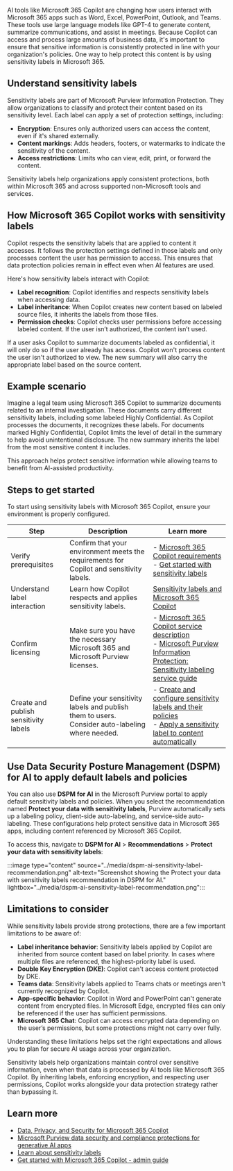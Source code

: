 AI tools like Microsoft 365 Copilot are changing how users interact with Microsoft 365 apps such as Word, Excel, PowerPoint, Outlook, and Teams. These tools use large language models like GPT-4 to generate content, summarize communications, and assist in meetings. Because Copilot can access and process large amounts of business data, it's important to ensure that sensitive information is consistently protected in line with your organization's policies. One way to help protect this content is by using sensitivity labels in Microsoft 365.

## Understand sensitivity labels

Sensitivity labels are part of Microsoft Purview Information Protection. They allow organizations to classify and protect their content based on its sensitivity level. Each label can apply a set of protection settings, including:

- **Encryption**: Ensures only authorized users can access the content, even if it's shared externally.
- **Content markings**: Adds headers, footers, or watermarks to indicate the sensitivity of the content.
- **Access restrictions**: Limits who can view, edit, print, or forward the content.

Sensitivity labels help organizations apply consistent protections, both within Microsoft 365 and across supported non-Microsoft tools and services.

## How Microsoft 365 Copilot works with sensitivity labels

Copilot respects the sensitivity labels that are applied to content it accesses. It follows the protection settings defined in those labels and only processes content the user has permission to access. This ensures that data protection policies remain in effect even when AI features are used.

Here's how sensitivity labels interact with Copilot:

- **Label recognition**: Copilot identifies and respects sensitivity labels when accessing data.
- **Label inheritance**: When Copilot creates new content based on labeled source files, it inherits the labels from those files.
- **Permission checks**: Copilot checks user permissions before accessing labeled content. If the user isn’t authorized, the content isn’t used.

If a user asks Copilot to summarize documents labeled as confidential, it will only do so if the user already has access. Copilot won't process content the user isn't authorized to view. The new summary will also carry the appropriate label based on the source content.

## Example scenario

Imagine a legal team using Microsoft 365 Copilot to summarize documents related to an internal investigation. These documents carry different sensitivity labels, including some labeled Highly Confidential. As Copilot processes the documents, it recognizes these labels. For documents marked Highly Confidential, Copilot limits the level of detail in the summary to help avoid unintentional disclosure. The new summary inherits the label from the most sensitive content it includes.

This approach helps protect sensitive information while allowing teams to benefit from AI-assisted productivity.

## Steps to get started

To start using sensitivity labels with Microsoft 365 Copilot, ensure your environment is properly configured.

| **Step** | **Description** | **Learn more** |
|------|-------------|------------|
| Verify prerequisites | Confirm that your environment meets the requirements for Copilot and sensitivity labels. | - [Microsoft 365 Copilot requirements](/microsoft-365-copilot/microsoft-365-copilot-requirements?azure-portal=true) <br> - [Get started with sensitivity labels](/purview/get-started-with-sensitivity-labels?azure-portal=true) |
| Understand label interaction | Learn how Copilot respects and applies sensitivity labels. | [Sensitivity labels and Microsoft 365 Copilot](/purview/sensitivity-labels?azure-portal=true#sensitivity-labels-and-microsoft-365-copilot)  |
| Confirm licensing | Make sure you have the necessary Microsoft 365 and Microsoft Purview licenses. | - [Microsoft 365 Copilot service description](/office365/servicedescriptions/office-365-platform-service-description/microsoft-365-copilot?azure-portal=true#available-plan) <br> - [Microsoft Purview Information Protection: Sensitivity labeling service guide](/office365/servicedescriptions/microsoft-365-service-descriptions/microsoft-365-tenantlevel-services-licensing-guidance/microsoft-365-security-compliance-licensing-guidance?azure-portal=true#microsoft-purview-information-protection-sensitivity-labeling) |
| Create and publish sensitivity labels | Define your sensitivity labels and publish them to users. Consider auto-labeling where needed. | - [Create and configure sensitivity labels and their policies](/purview/create-sensitivity-labels?azure-portal=true) <br> - [Apply a sensitivity label to content automatically](/purview/apply-sensitivity-label-automatically?azure-portal=true) |

## Use Data Security Posture Management (DSPM) for AI to apply default labels and policies

You can also use **DSPM for AI** in the Microsoft Purview portal to apply default sensitivity labels and policies. When you select the recommendation named **Protect your data with sensitivity labels**, Purview automatically sets up a labeling policy, client-side auto-labeling, and service-side auto-labeling. These configurations help protect sensitive data in Microsoft 365 apps, including content referenced by Microsoft 365 Copilot.

To access this, navigate to **DSPM for AI** > **Recommendations** > **Protect your data with sensitivity labels**:

:::image type="content" source="../media/dspm-ai-sensitivity-label-recommendation.png" alt-text="Screenshot showing the Protect your data with sensitivity labels recommendation in DSPM for AI." lightbox="../media/dspm-ai-sensitivity-label-recommendation.png":::

## Limitations to consider

While sensitivity labels provide strong protections, there are a few important limitations to be aware of:

- **Label inheritance behavior**: Sensitivity labels applied by Copilot are inherited from source content based on label priority. In cases where multiple files are referenced, the highest-priority label is used.
- **Double Key Encryption (DKE)**: Copilot can't access content protected by DKE.
- **Teams data**: Sensitivity labels applied to Teams chats or meetings aren't currently recognized by Copilot.
- **App-specific behavior**: Copilot in Word and PowerPoint can't generate content from encrypted files. In Microsoft Edge, encrypted files can only be referenced if the user has sufficient permissions.
- **Microsoft 365 Chat**: Copilot can access encrypted data depending on the user’s permissions, but some protections might not carry over fully.

Understanding these limitations helps set the right expectations and allows you to plan for secure AI usage across your organization.

Sensitivity labels help organizations maintain control over sensitive information, even when that data is processed by AI tools like Microsoft 365 Copilot. By inheriting labels, enforcing encryption, and respecting user permissions, Copilot works alongside your data protection strategy rather than bypassing it.

## Learn more

- [Data, Privacy, and Security for Microsoft 365 Copilot](/copilot/microsoft-365/microsoft-365-copilot-privacy?azure-portal=true)
- [Microsoft Purview data security and compliance protections for generative AI apps](/purview/ai-microsoft-purview?azure-portal=true)
- [Learn about sensitivity labels](/purview/sensitivity-labels?azure-portal=true)
- [Get started with Microsoft 365 Copilot - admin guide](/copilot/microsoft-365/microsoft-365-copilot-setup?azure-portal=true)
